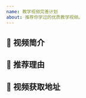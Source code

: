 ```yaml
---
name: 教学视频完善计划
about: 推荐你学过的优质教学视频。
---
```




## :bookmark_tabs: ​视频简介



## :bookmark_tabs: 推荐理由​



## :bookmark_tabs: 视频获取地址